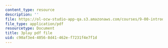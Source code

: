 ```yaml
---
content_type: resource
description: ''
file: https://ol-ocw-studio-app-qa.s3.amazonaws.com/courses/9-00-introduction-to-psychology-fall-2004/c90af3e440568d41462ef7231f4e7f1d_10501.pdf
file_type: application/pdf
resourcetype: Document
title: 3play pdf file
uid: c90af3e4-4056-8d41-462e-f7231f4e7f1d
---
```

